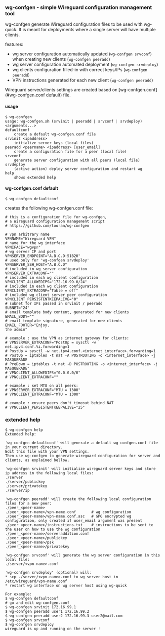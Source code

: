 ### wg-confgen - simple Wireguard configuration management tool

wg-confgen generate Wireguard configuration files to be used with wg-quick.
It is meant for deployments where a single server will have multiple clients.

features:
* wg server configuration automatically updated (`wg-confgen srvconf`) when creating new clients (`wg-confgen peeradd`)
* wg server configuration automated deployment (`wg-confgen srvdeploy`)
* wg clients configuration filled-in with correct keys/IPs (`wg-confgen peeradd`)
* VPN instructions generated for each new client (`wg-confgen peeradd`)

Wireguard server/clients settings are created based on [wg-confgen.conf](#wg-confgen.conf default) file.

#### usage 

```
$ wg-confgen
usage: wg-confgen.sh (srvinit | peeradd | srvconf | srvdeploy) <arguments...>
defaultconf
    create a default wg-confgen.conf file
srvinit <ipaddress>
    initialize server keys (local files)
peeradd <peername> <ipaddress> [user_email]
    create a configuration file for a peer (local file)
srvconf
    generate server configuration with all peers (local file)
srvdeploy
    (active action) deploy server configuration and restart wg
help
    shows extended help
```

#### wg-confgen.conf default

```
$ wg-confgen defaultconf
```

creates the following wg-confgen.conf file:

```
# this is a configuration file for wg-confgen,
# a Wireguard configuration management script
# https://github.com/looran/wg-confgen

# vpn arbitrary name
VPNNAME="Wireguard VPN"
# name for the wg interface
VPNIFACE="wgvpn"
# wg server IP and port
VPNSERVER_ENDPOINT="A.B.C.D:51820"
# used only for 'wg-confgen srvdeploy'
VPNSERVER_SSH_HOST="A.B.C.D"
# included in wg server configuration
VPNSERVER_EXTRACONF=""
# included in each wg client configuration
VPNCLIENT_ALLOWEDIPS="172.16.99.0/24"
# included in each wg client configuration
VPNCLIENT_EXTRACONF="Table = off"
# included wg client server peer configuration
VPNCLIENT_PERSISTENTKEEPALIVE="0"
# subnet for IPs passed in srvinit / peeradd
SUBNET="24"
# email template body content, generated for new clients
EMAIL_BODY=""
# email template signature, generated for new clients
EMAIL_FOOTER="Enjoy,
the admin"

# example : use the VPN as internet gateway for clients:
# VPNSERVER_EXTRACONF="PostUp = sysctl -w net.ipv4.conf.%i.forwarding=1
# PostUp = sysctl -w net.ipv4.conf.<internet_interface>.forwarding=1
# PostUp = iptables -t nat -A POSTROUTING -o <internet_interface> -j MASQUERADE
# PreDown = iptables -t nat -D POSTROUTING -o <internet_interface> -j MASQUERADE"
# VPNCLIENT_ALLOWEDIPS="0.0.0.0/0"
# VPNCLIENT_EXTRACONF=""

# example : set MTU on all peers:
# VPNSERVER_EXTRACONF="MTU = 1300"
# VPNCLIENT_EXTRACONF="MTU = 1300"

# example : ensure peers don't timeout behind NAT
# VPNCLIENT_PERSISTENTKEEPALIVE="25"
```

### extended help

```
$ wg-confgen help
Extended help:

'wg-confgen defaultconf' will generate a default wg-confgen.conf file in your current directory.
Edit this file with your VPN settings.
Then use wg-confgen to generate wireguard configuration for server and clients, as explained bellow.

'wg-confgen srvinit' will initialize wireguard server keys and store ip address in the following local files:
./server
./server/publickey
./server/privatekey
./server/ip

'wg-confgen peeradd' will create the following local configuration files for a new peer:
./peer_<peer-name>
./peer_<peer-name>/vpn-name.conf       # wg configuration
./peer_<peer-name>/vpn-name.conf.asc   # GPG encrypted wg configuration, only created if user_email argument was present
./peer_<peer-name>/instructions.txt    # instructions to be sent to the user on how to use the wg configuration
./peer_<peer-name>/serveraddition.conf
./peer_<peer-name>/publickey
./peer_<peer-name>/psk
./peer_<peer-name>/privatekey

'wg-confgen srvconf' will generate the wg server configuration in this local file:
./server/<vpn-name>.conf

'wg-confgen srvdeploy' (optional) will:
* scp ./server/<vpn-name>.conf to wg server host in /etc/wireguard/vpn-name.conf
* restart wg interface on wg server host using wg-quick

For example:
$ wg-confgen defaultconf
# go and edit wg-confgen.conf
$ wg-confgen srvinit 172.16.99.1
$ wg-confgen peeradd user1 172.16.99.2
$ wg-confgen peeradd user2 172.16.99.3 user2@mail.com
$ wg-confgen srvconf
$ wg-confgen srvdeploy 
wireguard is up and running on the server !
```
